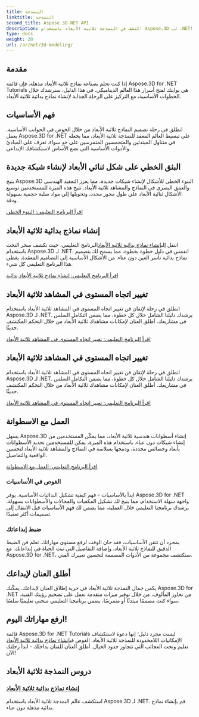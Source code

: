 ```yaml
---
title: النمذجة
linktitle: النمذجة
second_title: Aspose.3D.NET API
description: اكتشف فن النمذجة ثلاثية الأبعاد باستخدام Aspose.3D لـ .NET! قم بصياغة نماذج بدائية جذابة بسهولة في هذا البرنامج التعليمي الشامل. أطلق العنان لإبداعك اليوم.
type: docs
weight: 28
url: /ar/net/3d-modeling/
---
```


## مقدمة

إذا كنت تحلم بصناعة نماذج ثلاثية الأبعاد مذهلة، فإن قائمة Aspose.3D for .NET Tutorials هي بوابتك لفتح أسرار هذا العالم الديناميكي. في هذا الدليل، سنرشدك خلال الخطوات الأساسية، مع التركيز على الرحلة الجذابة لإنشاء نماذج بدائية ثلاثية الأبعاد.

## فهم الأساسيات

انطلق في رحلة تصميم النماذج ثلاثية الأبعاد من خلال الخوض في الجوانب الأساسية. يعمل Aspose.3D for .NET على تبسيط العالم المعقد للنمذجة ثلاثية الأبعاد، مما يجعله في متناول المبتدئين والمتحمسين المتمرسين على حدٍ سواء. تعرف على المبادئ والأدوات الأساسية التي تضع الأساس لاستكشافك الإبداعي.

## البثق الخطي على شكل ثنائي الأبعاد لإنشاء شبكة جديدة

يتيح Aspose.3D النتوء الخطي للأشكال لإنشاء شبكات جديدة، مما يعزز التعقيد الهندسي والعمق البصري في النماذج والمشاهد ثلاثية الأبعاد. تتيح هذه الميزة للمستخدمين توسيع الأشكال ثنائية الأبعاد على طول محور محدد، وتحويلها إلى مواد صلبة حجمية بسهولة ودقة.

[اقرأ البرنامج التعليمي: النتوء الخطي](./linear-extrusion/)

## إنشاء نماذج بدائية ثلاثية الأبعاد

 انتقل إلى[إنشاء نماذج بدائية ثلاثية الأبعاد](./primitive-3d-models/)البرنامج التعليمي، حيث نكشف سحر النحت باستخدام Aspose.3D لـ .NET. انغمس في دليل خطوة بخطوة، مما يسمح لك بتصميم نماذج بدائية تأسر العين دون عناء. من الأشكال الأساسية إلى التصاميم المعقدة، يغطي هذا البرنامج التعليمي كل شيء.

[اقرأ البرنامج التعليمي: إنشاء نماذج ثلاثية الأبعاد بدائية](./primitive-3d-models/)

## تغيير اتجاه المستوى في المشاهد ثلاثية الأبعاد

انطلق في رحلة لإتقان فن تغيير اتجاه المستوى في المشاهد ثلاثية الأبعاد باستخدام Aspose.3D لـ .NET. يرشدك دليلنا الشامل خلال كل خطوة، مما يضمن التكامل السلس في مشاريعك. أطلق العنان لإمكانات مشاهدك ثلاثية الأبعاد من خلال التحكم المكتشف حديثًا.

[اقرأ البرنامج التعليمي: تغيير اتجاه المستوى في المشاهد ثلاثية الأبعاد](./change-plane-orientation/)

## تغيير اتجاه المستوى في المشاهد ثلاثية الأبعاد

انطلق في رحلة لإتقان فن تغيير اتجاه المستوى في المشاهد ثلاثية الأبعاد باستخدام Aspose.3D لـ .NET. يرشدك دليلنا الشامل خلال كل خطوة، مما يضمن التكامل السلس في مشاريعك. أطلق العنان لإمكانات مشاهدك ثلاثية الأبعاد من خلال التحكم المكتشف حديثًا.

[اقرأ البرنامج التعليمي: تغيير اتجاه المستوى في المشاهد ثلاثية الأبعاد](./change-plane-orientation/)


## العمل مع الاسطوانة

يسهل Aspose.3D إنشاء أسطوانات هندسية ثلاثية الأبعاد، مما يمكّن المستخدمين من إنشاء شبكات دون عناء. باستخدام هذه الميزة، يمكن للمستخدمين تحديد الأسطوانات بأبعاد وخصائص محددة، ودمجها بسلاسة في النماذج والمشاهد ثلاثية الأبعاد لتحسين الواقعية والتفاصيل.

[اقرأ البرنامج التعليمي: العمل مع الاسطوانة](./working-with-cylinder/)



### الغوص في الأساسيات

ابدأ بالأساسيات – فهم كيفية تشكيل البدائيات الأساسية. يوفر Aspose.3D for .NET واجهة سهلة الاستخدام، مما يتيح لك تشكيل المكعبات والمجالات والأسطوانات بسهولة. يرشدك برنامجنا التعليمي خلال العملية، مما يضمن لك فهم الأساسيات قبل الانتقال إلى تصميمات أكثر تعقيدًا.

### ضبط إبداعاتك

بمجرد أن تتقن الأساسيات، فقد حان الوقت لرفع مستوى مهاراتك. تعلم فن الضبط الدقيق للنماذج ثلاثية الأبعاد، وإضافة التفاصيل التي تبث الحياة في إبداعاتك. مع Aspose.3D for .NET، ستكتشف مجموعة من الأدوات المصممة لتحسين تعبيرك الفني.

## أطلق العنان لإبداعك

يكمن جمال النمذجة ثلاثية الأبعاد في حرية إطلاق العنان لإبداعك. يمكّنك Aspose.3D for .NET من تجاوز المألوف، من خلال توفير ميزات متقدمة تعمل على تضخيم رؤيتك الفنية. سواء كنت مصممًا مبتدئًا أو متمرسًا، يضمن برنامجنا التعليمي منحنى تعليميًا سلسًا.

## ارفع مهاراتك اليوم!

 قائمة Aspose.3D for .NET Tutorials ليست مجرد دليل؛ إنها دعوة لاستكشاف الإمكانيات اللامحدودة للنمذجة ثلاثية الأبعاد. الغوص في[إنشاء نماذج بدائية ثلاثية الأبعاد](./primitive-3d-models/) تعليم ونحت العجائب التي تتجاوز حدود الخيال. أطلق العنان للفنان بداخلك - ابدأ رحلتك الآن!
## دروس النمذجة ثلاثية الأبعاد
### [إنشاء نماذج بدائية ثلاثية الأبعاد](./primitive-3d-models/)
استكشف عالم النمذجة ثلاثية الأبعاد باستخدام Aspose.3D لـ .NET. قم بإنشاء نماذج بدائية مذهلة دون عناء.